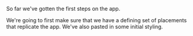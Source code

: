 So far we've gotten the first steps on the app. 

We're going to first make sure that we have a defining set of placements that replicate the app.
We've also pasted in some initial styling.